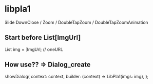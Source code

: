 # libpla1

Slide DownClose / Zoom / DoubleTapZoom / DoubleTapZoomAnimation

## Start before List[ImgUrl]
 List img = [ImgUrl; // oneURL

 ## How use?? => Dialog_create
showDialog(
          context: context,
          builder: (context) => LibPla1(imgs: img),
        );

